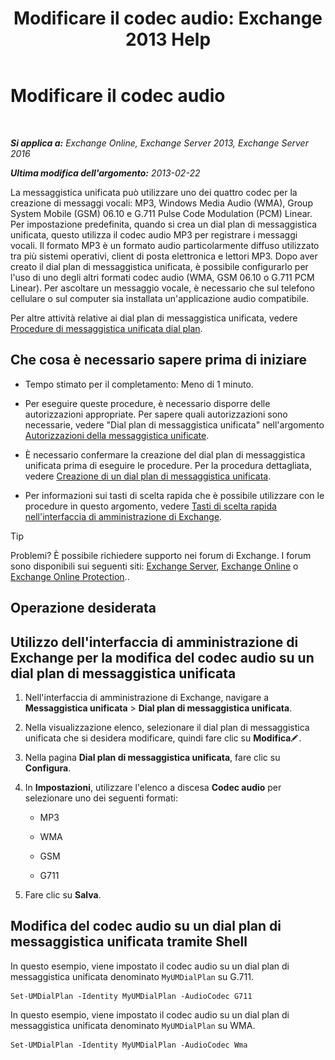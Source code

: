 ﻿---
title: 'Modificare il codec audio: Exchange 2013 Help'
TOCTitle: Modificare il codec audio
ms:assetid: 139b2ccd-28c5-46c0-9050-777f4f59aade
ms:mtpsurl: https://technet.microsoft.com/it-it/library/Aa996342(v=EXCHG.150)
ms:contentKeyID: 50480029
ms.date: 05/22/2018
mtps_version: v=EXCHG.150
ms.translationtype: MT
---

# Modificare il codec audio

 

_**Si applica a:** Exchange Online, Exchange Server 2013, Exchange Server 2016_

_**Ultima modifica dell'argomento:** 2013-02-22_

La messaggistica unificata può utilizzare uno dei quattro codec per la creazione di messaggi vocali: MP3, Windows Media Audio (WMA), Group System Mobile (GSM) 06.10 e G.711 Pulse Code Modulation (PCM) Linear. Per impostazione predefinita, quando si crea un dial plan di messaggistica unificata, questo utilizza il codec audio MP3 per registrare i messaggi vocali. Il formato MP3 è un formato audio particolarmente diffuso utilizzato tra più sistemi operativi, client di posta elettronica e lettori MP3. Dopo aver creato il dial plan di messaggistica unificata, è possibile configurarlo per l'uso di uno degli altri formati codec audio (WMA, GSM 06.10 o G.711 PCM Linear). Per ascoltare un messaggio vocale, è necessario che sul telefono cellulare o sul computer sia installata un'applicazione audio compatibile.

Per altre attività relative ai dial plan di messaggistica unificata, vedere [Procedure di messaggistica unificata dial plan](um-dial-plan-procedures-exchange-2013-help.md).

## Che cosa è necessario sapere prima di iniziare

  - Tempo stimato per il completamento: Meno di 1 minuto.

  - Per eseguire queste procedure, è necessario disporre delle autorizzazioni appropriate. Per sapere quali autorizzazioni sono necessarie, vedere "Dial plan di messaggistica unificata" nell'argomento [Autorizzazioni della messaggistica unificate](unified-messaging-permissions-exchange-2013-help.md).

  - È necessario confermare la creazione del dial plan di messaggistica unificata prima di eseguire le procedure. Per la procedura dettagliata, vedere [Creazione di un dial plan di messaggistica unificata](create-a-um-dial-plan-exchange-2013-help.md).

  - Per informazioni sui tasti di scelta rapida che è possibile utilizzare con le procedure in questo argomento, vedere [Tasti di scelta rapida nell'interfaccia di amministrazione di Exchange](keyboard-shortcuts-in-the-exchange-admin-center-exchange-online-protection-help.md).


> [!TIP]
> Problemi? È possibile richiedere supporto nei forum di Exchange. I forum sono disponibili sui seguenti siti: <A href="https://go.microsoft.com/fwlink/p/?linkid=60612">Exchange Server</A>, <A href="https://go.microsoft.com/fwlink/p/?linkid=267542">Exchange Online</A> o <A href="https://go.microsoft.com/fwlink/p/?linkid=285351">Exchange Online Protection</A>..



## Operazione desiderata

## Utilizzo dell'interfaccia di amministrazione di Exchange per la modifica del codec audio su un dial plan di messaggistica unificata

1.  Nell'interfaccia di amministrazione di Exchange, navigare a **Messaggistica unificata** \> **Dial plan di messaggistica unificata**.

2.  Nella visualizzazione elenco, selezionare il dial plan di messaggistica unificata che si desidera modificare, quindi fare clic su **Modifica**![Icona Modifica](images/JJ218640.6f53ccb2-1f13-4c02-bea0-30690e6ea71d(EXCHG.150).gif "Icona Modifica").

3.  Nella pagina **Dial plan di messaggistica unificata**, fare clic su **Configura**.

4.  In **Impostazioni**, utilizzare l'elenco a discesa **Codec audio** per selezionare uno dei seguenti formati:
    
      - MP3
    
      - WMA
    
      - GSM
    
      - G711

5.  Fare clic su **Salva**.

## Modifica del codec audio su un dial plan di messaggistica unificata tramite Shell

In questo esempio, viene impostato il codec audio su un dial plan di messaggistica unificata denominato `MyUMDialPlan` su G.711.

    Set-UMDialPlan -Identity MyUMDialPlan -AudioCodec G711

In questo esempio, viene impostato il codec audio su un dial plan di messaggistica unificata denominato `MyUMDialPlan` su WMA.

    Set-UMDialPlan -Identity MyUMDialPlan -AudioCodec Wma

